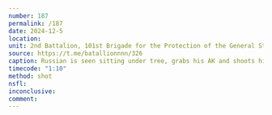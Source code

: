 ```yaml
---
number: 187
permalink: /187
date: 2024-12-5
location: 
unit: 2nd Battalion, 101st Brigade for the Protection of the General Staff
source: https://t.me/batallionnnn/326
caption: Russian is seen sitting under tree, grabs his AK and shoots himself
timecode: "1:10"
method: shot
nsfl: 
inconclusive: 
comment: 
---
```

<script async src="https://telegram.org/js/telegram-widget.js?22" data-telegram-post="Assault_Battalion_1/215" data-width="100%" data-userpic="false"></script>